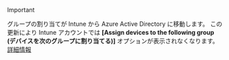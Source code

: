 >[!Important]
>グループの割り当てが Intune から Azure Active Directory に移動します。 この更新により Intune アカウントでは **[Assign devices to the following group (デバイスを次のグループに割り当てる)]** オプションが表示されなくなります。 [詳細情報](../deploy-use/ios-device-enrollment-program-in-microsoft-intune#changes-to-intune-group-assignments)


<!--HONumber=Jul16_HO3-->


